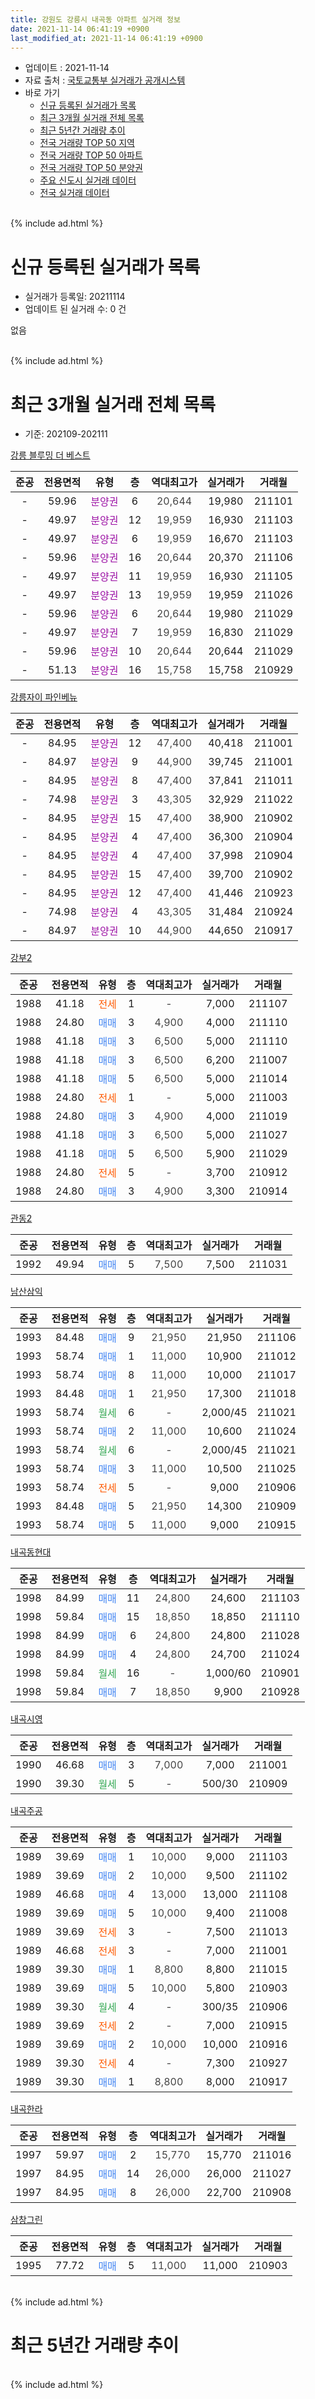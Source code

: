 ```yaml
---
title: 강원도 강릉시 내곡동 아파트 실거래 정보
date: 2021-11-14 06:41:19 +0900
last_modified_at: 2021-11-14 06:41:19 +0900
---
```


* 업데이트 : 2021-11-14
* 자료 출처 : [국토교통부 실거래가 공개시스템](http://rt.molit.go.kr)
* 바로 가기
    * [신규 등록된 실거래가 목록](#신규-등록된-실거래가-목록)
    * [최근 3개월 실거래 전체 목록](#최근-3개월-실거래-전체-목록)
    * [최근 5년간 거래량 추이](#최근-5년간-거래량-추이)
    * [전국 거래량 TOP 50 지역](https://inasie.github.io/apt-trade-info/최근-3개월-전국에서-가장-거래가-많이-발생한-지역)
    * [전국 거래량 TOP 50 아파트](https://inasie.github.io/apt-trade-info/최근-3개월-전국에서-가장-거래가-많이-발생한-아파트)
    * [전국 거래량 TOP 50 분양권](https://inasie.github.io/apt-trade-info/최근-3개월-전국에서-가장-거래가-많이-발생한-분양권)
    * [주요 신도시 실거래 데이터](https://inasie.github.io/apt-trade-info/주요-신도시)
    * [전국 실거래 데이터](https://inasie.github.io/apt-trade-info/전국)
<br>
{% include ad.html %}
<br>

# 신규 등록된 실거래가 목록
* 실거래가 등록일: 20211114
* 업데이트 된 실거래 수: 0 건

없음

<br>
{% include ad.html %}
<br>

# 최근 3개월 실거래 전체 목록
* 기준: 202109-202111


[강릉 블루밍 더 베스트](https://search.naver.com/search.naver?query=%EA%B0%95%EC%9B%90%EB%8F%84+%EA%B0%95%EB%A6%89%EC%8B%9C+%EB%82%B4%EA%B3%A1%EB%8F%99+%EA%B0%95%EB%A6%89+%EB%B8%94%EB%A3%A8%EB%B0%8D+%EB%8D%94+%EB%B2%A0%EC%8A%A4%ED%8A%B8)

|준공|전용면적|유형|층|역대최고가|실거래가|거래월|
|:---:|:---:|:---:|:---:|:---:|:---:|:---:|
|-|59.96|<span style="color:#9C11A5">분양권</span>|6|<span style="color:#444444">20,644</span>|19,980|211101|
|-|49.97|<span style="color:#9C11A5">분양권</span>|12|<span style="color:#444444">19,959</span>|16,930|211103|
|-|49.97|<span style="color:#9C11A5">분양권</span>|6|<span style="color:#444444">19,959</span>|16,670|211103|
|-|59.96|<span style="color:#9C11A5">분양권</span>|16|<span style="color:#444444">20,644</span>|20,370|211106|
|-|49.97|<span style="color:#9C11A5">분양권</span>|11|<span style="color:#444444">19,959</span>|16,930|211105|
|-|49.97|<span style="color:#9C11A5">분양권</span>|13|<span style="color:#444444">19,959</span>|19,959|211026|
|-|59.96|<span style="color:#9C11A5">분양권</span>|6|<span style="color:#444444">20,644</span>|19,980|211029|
|-|49.97|<span style="color:#9C11A5">분양권</span>|7|<span style="color:#444444">19,959</span>|16,830|211029|
|-|59.96|<span style="color:#9C11A5">분양권</span>|10|<span style="color:#444444">20,644</span>|20,644|211029|
|-|51.13|<span style="color:#9C11A5">분양권</span>|16|<span style="color:#444444">15,758</span>|15,758|210929|

[강릉자이 파인베뉴](https://search.naver.com/search.naver?query=%EA%B0%95%EC%9B%90%EB%8F%84+%EA%B0%95%EB%A6%89%EC%8B%9C+%EB%82%B4%EA%B3%A1%EB%8F%99+%EA%B0%95%EB%A6%89%EC%9E%90%EC%9D%B4+%ED%8C%8C%EC%9D%B8%EB%B2%A0%EB%89%B4)

|준공|전용면적|유형|층|역대최고가|실거래가|거래월|
|:---:|:---:|:---:|:---:|:---:|:---:|:---:|
|-|84.95|<span style="color:#9C11A5">분양권</span>|12|<span style="color:#444444">47,400</span>|40,418|211001|
|-|84.97|<span style="color:#9C11A5">분양권</span>|9|<span style="color:#444444">44,900</span>|39,745|211001|
|-|84.95|<span style="color:#9C11A5">분양권</span>|8|<span style="color:#444444">47,400</span>|37,841|211011|
|-|74.98|<span style="color:#9C11A5">분양권</span>|3|<span style="color:#444444">43,305</span>|32,929|211022|
|-|84.95|<span style="color:#9C11A5">분양권</span>|15|<span style="color:#444444">47,400</span>|38,900|210902|
|-|84.95|<span style="color:#9C11A5">분양권</span>|4|<span style="color:#444444">47,400</span>|36,300|210904|
|-|84.95|<span style="color:#9C11A5">분양권</span>|4|<span style="color:#444444">47,400</span>|37,998|210904|
|-|84.95|<span style="color:#9C11A5">분양권</span>|15|<span style="color:#444444">47,400</span>|39,700|210902|
|-|84.95|<span style="color:#9C11A5">분양권</span>|12|<span style="color:#444444">47,400</span>|41,446|210923|
|-|74.98|<span style="color:#9C11A5">분양권</span>|4|<span style="color:#444444">43,305</span>|31,484|210924|
|-|84.97|<span style="color:#9C11A5">분양권</span>|10|<span style="color:#444444">44,900</span>|44,650|210917|

[강부2](https://search.naver.com/search.naver?query=%EA%B0%95%EC%9B%90%EB%8F%84+%EA%B0%95%EB%A6%89%EC%8B%9C+%EB%82%B4%EA%B3%A1%EB%8F%99+%EA%B0%95%EB%B6%802)

|준공|전용면적|유형|층|역대최고가|실거래가|거래월|
|:---:|:---:|:---:|:---:|:---:|:---:|:---:|
|1988|41.18|<span style="color:#ff5a00">전세</span>|1|<span style="color:#444444">-</span>|7,000|211107|
|1988|24.80|<span style="color:#4285f3">매매</span>|3|<span style="color:#444444">4,900</span>|4,000|211110|
|1988|41.18|<span style="color:#4285f3">매매</span>|3|<span style="color:#444444">6,500</span>|5,000|211110|
|1988|41.18|<span style="color:#4285f3">매매</span>|3|<span style="color:#444444">6,500</span>|6,200|211007|
|1988|41.18|<span style="color:#4285f3">매매</span>|5|<span style="color:#444444">6,500</span>|5,000|211014|
|1988|24.80|<span style="color:#ff5a00">전세</span>|1|<span style="color:#444444">-</span>|5,000|211003|
|1988|24.80|<span style="color:#4285f3">매매</span>|3|<span style="color:#444444">4,900</span>|4,000|211019|
|1988|41.18|<span style="color:#4285f3">매매</span>|3|<span style="color:#444444">6,500</span>|5,000|211027|
|1988|41.18|<span style="color:#4285f3">매매</span>|5|<span style="color:#444444">6,500</span>|5,900|211029|
|1988|24.80|<span style="color:#ff5a00">전세</span>|5|<span style="color:#444444">-</span>|3,700|210912|
|1988|24.80|<span style="color:#4285f3">매매</span>|3|<span style="color:#444444">4,900</span>|3,300|210914|

[관동2](https://search.naver.com/search.naver?query=%EA%B0%95%EC%9B%90%EB%8F%84+%EA%B0%95%EB%A6%89%EC%8B%9C+%EB%82%B4%EA%B3%A1%EB%8F%99+%EA%B4%80%EB%8F%992)

|준공|전용면적|유형|층|역대최고가|실거래가|거래월|
|:---:|:---:|:---:|:---:|:---:|:---:|:---:|
|1992|49.94|<span style="color:#4285f3">매매</span>|5|<span style="color:#444444">7,500</span>|7,500|211031|

[남산삼익](https://search.naver.com/search.naver?query=%EA%B0%95%EC%9B%90%EB%8F%84+%EA%B0%95%EB%A6%89%EC%8B%9C+%EB%82%B4%EA%B3%A1%EB%8F%99+%EB%82%A8%EC%82%B0%EC%82%BC%EC%9D%B5)

|준공|전용면적|유형|층|역대최고가|실거래가|거래월|
|:---:|:---:|:---:|:---:|:---:|:---:|:---:|
|1993|84.48|<span style="color:#4285f3">매매</span>|9|<span style="color:#444444">21,950</span>|21,950|211106|
|1993|58.74|<span style="color:#4285f3">매매</span>|1|<span style="color:#444444">11,000</span>|10,900|211012|
|1993|58.74|<span style="color:#4285f3">매매</span>|8|<span style="color:#444444">11,000</span>|10,000|211017|
|1993|84.48|<span style="color:#4285f3">매매</span>|1|<span style="color:#444444">21,950</span>|17,300|211018|
|1993|58.74|<span style="color:#34a853">월세</span>|6|<span style="color:#444444">-</span>|2,000/45|211021|
|1993|58.74|<span style="color:#4285f3">매매</span>|2|<span style="color:#444444">11,000</span>|10,600|211024|
|1993|58.74|<span style="color:#34a853">월세</span>|6|<span style="color:#444444">-</span>|2,000/45|211021|
|1993|58.74|<span style="color:#4285f3">매매</span>|3|<span style="color:#444444">11,000</span>|10,500|211025|
|1993|58.74|<span style="color:#ff5a00">전세</span>|5|<span style="color:#444444">-</span>|9,000|210906|
|1993|84.48|<span style="color:#4285f3">매매</span>|5|<span style="color:#444444">21,950</span>|14,300|210909|
|1993|58.74|<span style="color:#4285f3">매매</span>|5|<span style="color:#444444">11,000</span>|9,000|210915|


<script async src="//pagead2.googlesyndication.com/pagead/js/adsbygoogle.js"></script>
<!-- 기본 -->
<ins class="adsbygoogle"
     style="display:block"
     data-ad-client="ca-pub-2446590836940007"
     data-ad-slot="1659523306"
     data-ad-format="auto"
     data-full-width-responsive="true"></ins>
<script>
(adsbygoogle = window.adsbygoogle || []).push({});
</script>


[내곡동현대](https://search.naver.com/search.naver?query=%EA%B0%95%EC%9B%90%EB%8F%84+%EA%B0%95%EB%A6%89%EC%8B%9C+%EB%82%B4%EA%B3%A1%EB%8F%99+%EB%82%B4%EA%B3%A1%EB%8F%99%ED%98%84%EB%8C%80)

|준공|전용면적|유형|층|역대최고가|실거래가|거래월|
|:---:|:---:|:---:|:---:|:---:|:---:|:---:|
|1998|84.99|<span style="color:#4285f3">매매</span>|11|<span style="color:#444444">24,800</span>|24,600|211103|
|1998|59.84|<span style="color:#4285f3">매매</span>|15|<span style="color:#444444">18,850</span>|18,850|211110|
|1998|84.99|<span style="color:#4285f3">매매</span>|6|<span style="color:#444444">24,800</span>|24,800|211028|
|1998|84.99|<span style="color:#4285f3">매매</span>|4|<span style="color:#444444">24,800</span>|24,700|211024|
|1998|59.84|<span style="color:#34a853">월세</span>|16|<span style="color:#444444">-</span>|1,000/60|210901|
|1998|59.84|<span style="color:#4285f3">매매</span>|7|<span style="color:#444444">18,850</span>|9,900|210928|

[내곡시영](https://search.naver.com/search.naver?query=%EA%B0%95%EC%9B%90%EB%8F%84+%EA%B0%95%EB%A6%89%EC%8B%9C+%EB%82%B4%EA%B3%A1%EB%8F%99+%EB%82%B4%EA%B3%A1%EC%8B%9C%EC%98%81)

|준공|전용면적|유형|층|역대최고가|실거래가|거래월|
|:---:|:---:|:---:|:---:|:---:|:---:|:---:|
|1990|46.68|<span style="color:#4285f3">매매</span>|3|<span style="color:#444444">7,000</span>|7,000|211001|
|1990|39.30|<span style="color:#34a853">월세</span>|5|<span style="color:#444444">-</span>|500/30|210909|

[내곡주공](https://search.naver.com/search.naver?query=%EA%B0%95%EC%9B%90%EB%8F%84+%EA%B0%95%EB%A6%89%EC%8B%9C+%EB%82%B4%EA%B3%A1%EB%8F%99+%EB%82%B4%EA%B3%A1%EC%A3%BC%EA%B3%B5)

|준공|전용면적|유형|층|역대최고가|실거래가|거래월|
|:---:|:---:|:---:|:---:|:---:|:---:|:---:|
|1989|39.69|<span style="color:#4285f3">매매</span>|1|<span style="color:#444444">10,000</span>|9,000|211103|
|1989|39.69|<span style="color:#4285f3">매매</span>|2|<span style="color:#444444">10,000</span>|9,500|211102|
|1989|46.68|<span style="color:#4285f3">매매</span>|4|<span style="color:#444444">13,000</span>|13,000|211108|
|1989|39.69|<span style="color:#4285f3">매매</span>|5|<span style="color:#444444">10,000</span>|9,400|211008|
|1989|39.69|<span style="color:#ff5a00">전세</span>|3|<span style="color:#444444">-</span>|7,500|211013|
|1989|46.68|<span style="color:#ff5a00">전세</span>|3|<span style="color:#444444">-</span>|7,000|211001|
|1989|39.30|<span style="color:#4285f3">매매</span>|1|<span style="color:#444444">8,800</span>|8,800|211015|
|1989|39.69|<span style="color:#4285f3">매매</span>|5|<span style="color:#444444">10,000</span>|5,800|210903|
|1989|39.30|<span style="color:#34a853">월세</span>|4|<span style="color:#444444">-</span>|300/35|210906|
|1989|39.69|<span style="color:#ff5a00">전세</span>|2|<span style="color:#444444">-</span>|7,000|210915|
|1989|39.69|<span style="color:#4285f3">매매</span>|2|<span style="color:#444444">10,000</span>|10,000|210916|
|1989|39.30|<span style="color:#ff5a00">전세</span>|4|<span style="color:#444444">-</span>|7,300|210927|
|1989|39.30|<span style="color:#4285f3">매매</span>|1|<span style="color:#444444">8,800</span>|8,000|210917|

[내곡한라](https://search.naver.com/search.naver?query=%EA%B0%95%EC%9B%90%EB%8F%84+%EA%B0%95%EB%A6%89%EC%8B%9C+%EB%82%B4%EA%B3%A1%EB%8F%99+%EB%82%B4%EA%B3%A1%ED%95%9C%EB%9D%BC)

|준공|전용면적|유형|층|역대최고가|실거래가|거래월|
|:---:|:---:|:---:|:---:|:---:|:---:|:---:|
|1997|59.97|<span style="color:#4285f3">매매</span>|2|<span style="color:#444444">15,770</span>|15,770|211016|
|1997|84.95|<span style="color:#4285f3">매매</span>|14|<span style="color:#444444">26,000</span>|26,000|211027|
|1997|84.95|<span style="color:#4285f3">매매</span>|8|<span style="color:#444444">26,000</span>|22,700|210908|

[삼창그린](https://search.naver.com/search.naver?query=%EA%B0%95%EC%9B%90%EB%8F%84+%EA%B0%95%EB%A6%89%EC%8B%9C+%EB%82%B4%EA%B3%A1%EB%8F%99+%EC%82%BC%EC%B0%BD%EA%B7%B8%EB%A6%B0)

|준공|전용면적|유형|층|역대최고가|실거래가|거래월|
|:---:|:---:|:---:|:---:|:---:|:---:|:---:|
|1995|77.72|<span style="color:#4285f3">매매</span>|5|<span style="color:#444444">11,000</span>|11,000|210903|


<br>
{% include ad.html %}
<br>

# 최근 5년간 거래량 추이


<div style="width:100%;">
    <canvas id="deal_progress" height="200"></canvas>
</div>

<script>
new Chart(document.getElementById("deal_progress"), {
    type: 'line',
    data: {
        labels: ['201611','201612','201701','201702','201703','201704','201705','201706','201707','201708','201709','201710','201711','201712','201801','201802','201803','201804','201805','201806','201807','201808','201809','201810','201811','201812','201901','201902','201903','201904','201905','201906','201907','201908','201909','201910','201911','201912','202001','202002','202003','202004','202005','202006','202007','202008','202009','202010','202011','202012','202101','202102','202103','202104','202105','202106','202107','202108','202109','202110','202111'],
        datasets: [{
            label: '매매',
            pointRadius: 1,
            data: [17, 19, 12, 29, 29, 12, 11, 11, 16, 7, 19, 10, 74, 10, 8, 5, 17, 10, 9, 59, 6, 10, 17, 16, 13, 12, 21, 17, 12, 17, 8, 7, 13, 10, 5, 7, 8, 17, 18, 36, 6, 11, 14, 15, 17, 16, 10, 13, 12, 19, 22, 42, 64, 51, 51, 25, 18, 31, 17, 26, 13],
            borderColor: "rgba(255, 201, 14, 1)",
            backgroundColor: "rgba(255, 201, 14, 0.5)",
            fill: false,
            lineTension: 0
        },{
            label: '전월세',
            pointRadius: 1,
            data: [9, 11, 6, 8, 5, 5, 4, 5, 6, 4, 2, 4, 3, 3, 6, 2, 6, 4, 3, 4, 9, 0, 5, 35, 9, 7, 9, 10, 6, 3, 12, 8, 11, 6, 4, 6, 9, 43, 6, 3, 6, 5, 7, 5, 8, 8, 6, 5, 4, 9, 6, 8, 4, 6, 17, 10, 8, 6, 7, 5, 1],
            borderColor: "rgba(0, 141, 185, 1)",
            backgroundColor: "rgba(0, 141, 185, 0.5)",
            fill: false,
            lineTension: 0
        }
        ]
    },
    options: {
        responsive: true,
        title: {
            display: false
        },
        tooltips: {
            mode: 'index',
            intersect: false
        },
        hover: {
            mode: 'nearest',
            intersect: true
        },
        scales: {
            xAxes: [{
                display: true,
                scaleLabel: {
                    display: true,
                    labelString: '년/월'
                }
            }],
            yAxes: [{
                display: true,
                ticks: {
                    suggestedMin: 0,
                },
                scaleLabel: {
                    display: true,
                    labelString: '실거래 수'
                }
            }]
        }
    }
});

</script>


<br>
{% include ad.html %}
<br>

